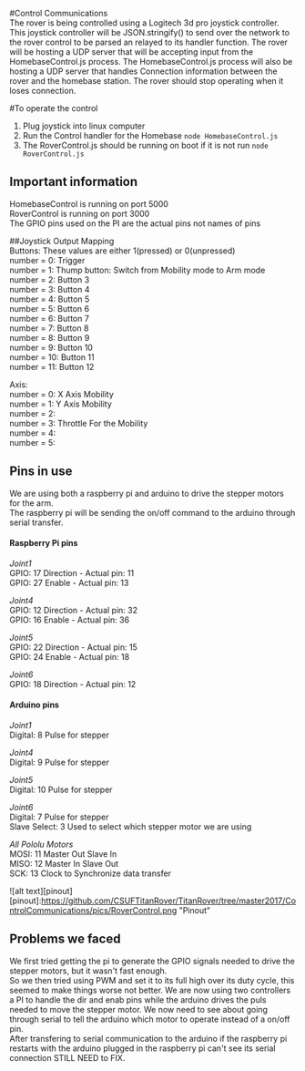 #Control Communications  
The rover is being controlled using a Logitech 3d pro joystick controller.  
This joystick controller will be JSON.stringify() to send over the network to the rover control to be parsed an relayed to its handler function.  The rover will be hosting a UDP server that will be accepting input from the HomebaseControl.js process.  The HomebaseControl.js process will also be hosting a UDP server that handles Connection information between the rover and the homebase station.  The rover should stop operating when it loses connection.  

#To operate the control  
1. Plug joystick into linux computer
2. Run the Control handler for the Homebase  ```node HomebaseControl.js```
3. The RoverControl.js should be running on boot if it is not run  ```node RoverControl.js```  

## Important information  
HomebaseControl is running on port 5000  
RoverControl    is running on port 3000  
The GPIO pins used on the PI are the actual pins not names of pins  


##Joystick Output Mapping  
Buttons:    These values are either 1(pressed) or 0(unpressed)  
number = 0: Trigger  
number = 1: Thump button: Switch from Mobility mode to Arm mode  
number = 2: Button 3  
number = 3: Button 4  
number = 4: Button 5  
number = 5: Button 6  
number = 6: Button 7  
number = 7: Button 8  
number = 8: Button 9  
number = 9: Button 10  
number = 10: Button 11  
number = 11: Button 12  

Axis:  
number = 0: X Axis Mobility  
number = 1: Y Axis Mobility  
number = 2:  
number = 3: Throttle For the Mobility  
number = 4:  
number = 5:  

## Pins in use  
We are using both a raspberry pi and arduino to drive the stepper motors for the arm.  
The raspberry pi will be sending the on/off command to the arduino through serial transfer.

#### Raspberry Pi pins  
*Joint1*  
GPIO: 17 Direction - Actual pin: 11  
GPIO: 27 Enable - Actual pin: 13  

*Joint4*  
GPIO: 12 Direction - Actual pin: 32  
GPIO: 16 Enable - Actual pin: 36  

*Joint5*  
GPIO: 22 Direction - Actual pin: 15  
GPIO: 24 Enable - Actual pin: 18  

*Joint6*  
GPIO: 18 Direction - Actual pin: 12  

#### Arduino pins  
*Joint1*  
Digital: 8 Pulse for stepper  

*Joint4*  
Digital: 9 Pulse for stepper  

*Joint5*  
Digital: 10 Pulse for stepper  

*Joint6*  
Digital: 7 Pulse for stepper  
Slave Select: 3 Used to select which stepper motor we are using  

*All Pololu Motors*  
MOSI: 11 Master Out Slave In  
MISO: 12 Master In Slave Out  
SCK: 13 Clock to Synchronize data transfer  

![alt text][pinout]  
[pinout]:https://github.com/CSUFTitanRover/TitanRover/tree/master2017/ControlCommunications/pics/RoverControl.png "Pinout"

## Problems we faced  
We first tried getting the pi to generate the GPIO signals needed to drive the stepper motors, but it wasn't fast enough.  
So we then tried using PWM and set it to its full high over its duty cycle, this seemed to make things worse not better.
We are now using two controllers a PI to handle the dir and enab pins while the arduino drives the puls needed to move the stepper motor.
We now need to see about going through serial to tell the arduino which motor to operate instead of a on/off pin.  
After transfering to serial communication to the arduino if the raspberry pi restarts with the arduino plugged in the raspberry pi can't see its serial connection STILL NEED to FIX.
